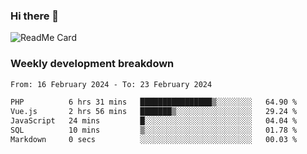### Hi there 👋

<!--
**itzcy/itzcy** is a ✨ _special_ ✨ repository because its `README.md` (this file) appears on your GitHub profile.

Here are some ideas to get you started:

- 🔭 I’m currently working on ...
- 🌱 I’m currently learning ...
- 👯 I’m looking to collaborate on ...
- 🤔 I’m looking for help with ...
- 💬 Ask me about ...
- 📫 How to reach me: ...
- 😄 Pronouns: ...
- ⚡ Fun fact: ...
-->
![ReadMe Card](https://github-readme-stats.vercel.app/api?username=itzcy&show_icons=true&title_color=2d3198&icon_color=797cb8&text_color=24292e&bg_color=f6f8fa)

### Weekly development breakdown
<!--START_SECTION:waka-->

```txt
From: 16 February 2024 - To: 23 February 2024

PHP          6 hrs 31 mins   ████████████████▒░░░░░░░░   64.90 %
Vue.js       2 hrs 56 mins   ███████▒░░░░░░░░░░░░░░░░░   29.24 %
JavaScript   24 mins         █░░░░░░░░░░░░░░░░░░░░░░░░   04.04 %
SQL          10 mins         ▒░░░░░░░░░░░░░░░░░░░░░░░░   01.78 %
Markdown     0 secs          ░░░░░░░░░░░░░░░░░░░░░░░░░   00.03 %
```

<!--END_SECTION:waka-->

